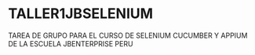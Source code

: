 # TALLER1JBSELENIUM
TAREA DE GRUPO PARA EL CURSO DE SELENIUM CUCUMBER Y APPIUM DE LA ESCUELA JBENTERPRISE PERU
